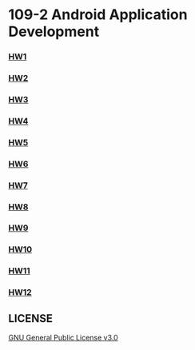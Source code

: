 # 109-2 Android Application Development

### [HW1](./HW1)

### [HW2](./HW2)

### [HW3](./HW3)

### [HW4](./HW4)

### [HW5](./HW5)

### [HW6](./HW6)

### [HW7](./HW7)

### [HW8](./HW8)

### [HW9](./HW9)

### [HW10](./HW10)

### [HW11](./HW11)

### [HW12](./HW12)

## LICENSE
[GNU General Public License v3.0](./LICENSE)
